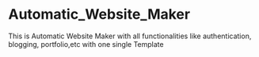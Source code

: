 # Automatic_Website_Maker
This is Automatic Website Maker with all functionalities like authentication, blogging, portfolio,etc with one single Template
